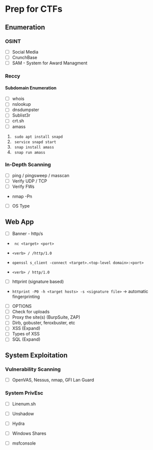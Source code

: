 # Prep for CTFs

## Enumeration
### OSINT
- [ ] Social Media
- [ ] CrunchBase
- [ ] SAM - System for Award Managment

### Reccy
#### Subdomain Enumeration
- [ ] whois
- [ ] nslookup
- [ ] dnsdumpster
- [ ] Sublist3r
- [ ] crt.sh
- [ ] amass
1. ``` sudo apt install snapd```
2. ``` service snapd start```
3. ``` snap install amass```
4. ``` snap run amass```

### In-Depth Scanning
- [ ] ping / pingsweep / masscan
- [ ] Verify UDP / TCP
- [ ] Verify FWs
- nmap -Pn
- [ ] OS Type


## Web App
- [ ] Banner - http/s
- ``` nc <target> <port>```
- ``` <verb> / /http/1.0 ```

- ``` openssl s_client -connect <target>.<top-level domain>:<port> ```
- ``` <verb> / http/1.0 ```

- [ ] httprint (signature based)
- ``` httprint -P0 -h <target hosts> -s <signature file> ``` -> automatic fingerprinting
- [ ] OPTIONS
- [ ] Check for uploads
- [ ] Proxy the site(s)  (BurpSuite, ZAP)
- [ ] Dirb, gobuster, feroxbuster, etc
- [ ] XSS (Expand)
- [ ] Types of XSS
- [ ] SQL (Expand)

## System Exploitation
### Vulnerability Scanning
- [ ] OpenVAS, Nessus, nmap, GFI Lan Guard

### System PrivEsc
- [ ] Linenum.sh
- [ ] Unshadow
- [ ] Hydra
- [ ] Windows Shares
- [ ] msfconsole

